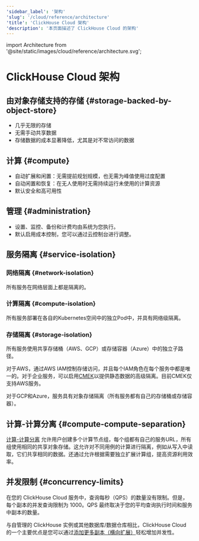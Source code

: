 ```yaml
---
'sidebar_label': '架构'
'slug': '/cloud/reference/architecture'
'title': 'ClickHouse Cloud 架构'
'description': '本页面描述了 ClickHouse Cloud 的架构'
---
```


import Architecture from '@site/static/images/cloud/reference/architecture.svg';


# ClickHouse Cloud 架构

<Architecture alt='ClickHouse Cloud architecture' class='image' />

## 由对象存储支持的存储 {#storage-backed-by-object-store}
- 几乎无限的存储
- 无需手动共享数据
- 存储数据的成本显著降低，尤其是对不常访问的数据

## 计算 {#compute}
- 自动扩展和闲置：无需提前规划规模，也无需为峰值使用过度配置
- 自动闲置和恢复：在无人使用时无需持续运行未使用的计算资源
- 默认安全和高可用性

## 管理 {#administration}
- 设置、监控、备份和计费均由系统为您执行。
- 默认启用成本控制，您可以通过云控制台进行调整。

## 服务隔离 {#service-isolation}

### 网络隔离 {#network-isolation}

所有服务在网络层面上都是隔离的。

### 计算隔离 {#compute-isolation}

所有服务部署在各自的Kubernetes空间中的独立Pod中，并具有网络级隔离。

### 存储隔离 {#storage-isolation}

所有服务使用共享存储桶（AWS、GCP）或存储容器（Azure）中的独立子路径。

对于AWS，通过AWS IAM控制存储访问，并且每个IAM角色在每个服务中都是唯一的。对于企业服务，可以启用[CMEK](/cloud/security/cmek)以提供静态数据的高级隔离。目前CMEK仅支持AWS服务。

对于GCP和Azure，服务具有对象存储隔离（所有服务都有自己的存储桶或存储容器）。

## 计算-计算分离 {#compute-compute-separation}
[计算-计算分离](/cloud/reference/warehouses) 允许用户创建多个计算节点组，每个组都有自己的服务URL，所有组使用相同的共享对象存储。这允许对不同用例的计算进行隔离，例如从写入中读取，它们共享相同的数据。还通过允许根据需要独立扩展计算组，提高资源利用效率。

## 并发限制 {#concurrency-limits}

在您的 ClickHouse Cloud 服务中，查询每秒（QPS）的数量没有限制。但是，每个副本的并发查询限制为 1000。QPS 最终取决于您的平均查询执行时间和服务中副本的数量。

与自管理的 ClickHouse 实例或其他数据库/数据仓库相比，ClickHouse Cloud 的一个主要优点是您可以通过[添加更多副本（横向扩展）](/manage/scaling#manual-horizontal-scaling)轻松增加并发性。
